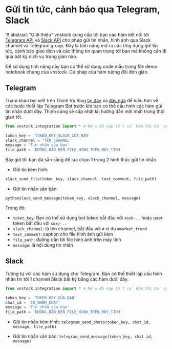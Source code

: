 # Gửi tin tức, cảnh báo qua Telegram, Slack

!!! abstract "Giới thiệu"
    vnstock cung cấp tới bạn các hàm kết nối tới [Telegram API](https://core.telegram.org/) và [Slack API](https://api.slack.com/) cho phép gửi tin nhắn, hình ảnh qua Slack channel và Telegram group. Đây là tính năng mở ra các ứng dụng gửi tin tức, cảnh báo giao dịch và các thông tin quan trọng tới bạn mà không cần đi qua bất kỳ dịch vụ trung gian nào.

Để sử dụng tính năng này bạn có thể sử dụng code mẫu trong file demo notebook chung của vnstock. Cú pháp của hàm tương đối đơn giản.

## Telegram

Tham khảo bài viết trên Thịnh Vũ Blog [tại đây](https://thinhvu.com/2021/04/11/tao-telegram-bot-lap-trinh-ung-dung-python/) và [đây nữa](https://thinhvu.com/2021/04/11/tao-alert-bot-telegram-chi-phi-facebook-ad/) để hiểu hơn về các bước thiết lập Telegram Bot trước khi bạn có thể cấu hình các hàm gửi tin nhắn dưới đây. Thịnh cũng sẽ cập nhật lại hướng dẫn mới nhất trong thời gian tới.

```python
from vnstock.integration import * # Nếu đã nạp tất cả hàm thì bỏ qua.

token_key = 'TOKEN_KEY_SLACK_CỦA_BẠN'
slack_channel = 'TÊN_CHANNEL'
message = 'Tin nhắn của bạn'
file_path = 'ĐƯỜNG_DẪN_ĐẾN_FILE_HÌNH_TRÊN_MÁY_TÍNH'
```

Bây giờ thì bạn đã sẵn sàng để lựa chọn 1 trong 2 hình thức gửi tin nhắn

- Gửi tin kèm hình: 

```python
slack_send_file(token_key, slack_channel, text_comment, file_path)
```

- Gửi tin nhắn văn bản: 

```
pythonslack_send_message(token_key, slack_channel, message)
```

Trong đó:

- `token_key`: Bạn có thể sử dụng bot token bắt đầu với `xoxb-..` hoặc user token bắt đầu với `xoxp-..`
- `slack_channel`: là tên channel, bắt đầu với `#` ví dụ `#market_trend`
- `text_comment`: caption cho file hình ảnh gửi kèm
- `file_path`: đường dẫn tới file hình ảnh trên máy tính
- `message`: là nội dung tin nhắn

## Slack

Tương tự với các hàm sử dụng cho Telegram. Bạn có thể thiết lập cấu hình nhắn tin tới 1 channel Slack bất kỳ bằng các hàm dưới đây.

```python
from vnstock.integration import * # Nếu đã nạp tất cả hàm thì bỏ qua.

token_key = 'TOKEN_KEY_CỦA_BẠN'
chat_id = 'ID_NHÓM_CHAT'
message = 'Tin nhắn của bạn'
file_path = 'ĐƯỜNG_DẪN_ĐẾN_FILE_HÌNH_TRÊN_MÁY_TÍNH'
```

- Gửi tin nhắn kèm hình: `telegram_send_photo(token_key, chat_id, message, file_path)`


- Gửi tin nhắn văn bản: `telegram_send_message(token_key, chat_id, message)`